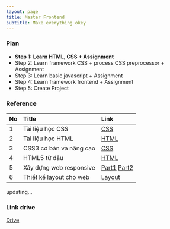 ```yaml
---
layout: page
title: Master Frontend
subtitle: Make everything okey
---
```


### Plan

- **Step 1: Learn HTML, CSS + Assignment**
- Step 2: Learn framework CSS + process CSS preprocessor + Assignment
- Step 3: Learn basic javascript + Assignment
- Step 4: Learn framework frontend + Assignment
- Step 5: Create Project

### Reference

| No   | Title                   | Link                                               |
| :--- | :---------------------- | :------------------------------------------------- |
| 1    | Tài liệu học CSS        | [CSS](https://www.w3schools.com/css/)              |
| 2    | Tài liệu học HTML       | [HTML](https://www.w3schools.com/html/default.asp) |
| 3    | CSS3 cơ bản và nâng cao | [CSS](https://mshare.io/file/hw3dTq)               |
| 4    | HTML5 từ đâu            | [HTML](https://mshare.io/file/vXwPWNg)             |
|5|Xây dựng web responsive|[Part1](https://mshare.io/file/8qZ69D) [Part2](https://mshare.io/file/7WY27Fx)|
|6|Thiết kế layout cho web| [Layout](https://mshare.io/file/IRL06sVD)|


updating...

### Link drive

[Drive](https://drive.google.com/drive/u/0/folders/0ADbsjJ5nQn7oUk9PVA)